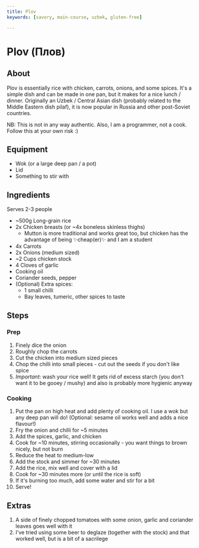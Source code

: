 ```yaml
---
title: Plov
keywords: [savory, main-course, uzbek, gluten-free]

---
```


# Plov (Плов)

## About

Plov is essentially rice with chicken, carrots, onions, and some spices. It's a simple dish and can be made in one pan, but it makes for a nice lunch / dinner.
Originally an Uzbek / Central Asian dish (probably related to the Middle Eastern dish pilaf), it is now popular in Russia and other post-Soviet countries.

NB: This is not in any way authentic. Also, I am a programmer, not a cook. Follow this at your own risk :)

## Equipment 

- Wok (or a large deep pan / a pot)
- Lid
- Something to stir with

## Ingredients

Serves 2-3 people

- ~500g Long-grain rice
- 2x Chicken breasts (or ~4x boneless skinless thighs)
	- Mutton is more traditional and works great too, but chicken has the advantage of being ✨cheap(er)✨ and I am a student
- 4x Carrots
- 2x Onions (medium sized)
- ~2 Cups chicken stock
- 4 Cloves of garlic
- Cooking oil
- Coriander seeds, pepper
- (Optional) Extra spices:
	- 1 small chilli
	- Bay leaves, tumeric, other spices to taste

## Steps 

### Prep

1. Finely dice the onion
2. Roughly chop the carrots
3. Cut the chicken into medium sized pieces
4. Chop the chilli into small pieces - cut out the seeds if you don't like spice
5. *Important*: wash your rice well! It gets rid of excess starch (you don't want it to be gooey / mushy) and also is probably more hygienic anyway

### Cooking 

1. Put the pan on high heat and add plenty of cooking oil. I use a wok but any deep pan will do!
(Optional: sesame oil works well and adds a nice flavour!)
2. Fry the onion and chilli for ~5 minutes
3. Add the spices, garlic, and chicken
4. Cook for ~10 minutes, stirring occasionally - you want things to brown nicely, but not burn
5. Reduce the heat to medium-low
6. Add the stock and simmer for ~30 minutes
7. Add the rice, mix well and cover with a lid
8. Cook for ~30 minutes more (or until the rice is soft)
9. If it's burning too much, add some water and stir for a bit
10. Serve!

## Extras

1. A side of finely chopped tomatoes with some onion, garlic and coriander leaves goes well with it
2. I've tried using some beer to deglaze (together with the stock) and that worked well, but is a bit of a sacrilege


